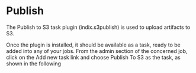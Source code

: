 Publish
===

The Publish to S3 task plugin (indix.s3publish) is used to upload artifacts to S3.

Once the plugin is installed, it should be available as a task, ready to be added into any of your jobs. From the admin section of the concerned job, click on the Add new task link and choose Publish To S3 as the task, as shown in the following


